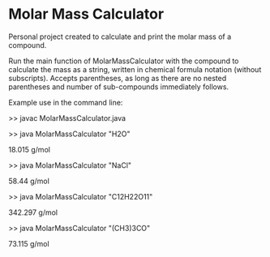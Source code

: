 # Molar Mass Calculator
 
Personal project created to calculate and print the molar mass of a compound.

Run the main function of MolarMassCalculator with the compound to calculate the mass as a string, written in chemical formula notation (without subscripts). Accepts parentheses, as long as there are no nested parentheses and number of sub-compounds immediately follows.

Example use in the command line:

\>\> javac MolarMassCalculator.java

\>\> java MolarMassCalculator "H2O"

18.015 g/mol

\>\> java MolarMassCalculator "NaCl"   

58.44 g/mol

\>\> java MolarMassCalculator "C12H22O11"

342.297 g/mol

\>\> java MolarMassCalculator "(CH3)3CO" 

73.115 g/mol
